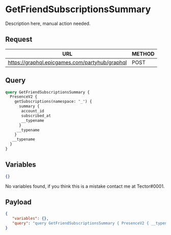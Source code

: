# GetFriendSubscriptionsSummary

Description here, manual action needed.

## Request
| URL | METHOD |
| - | - |
| https://graphql.epicgames.com/partyhub/graphql | POST |

## Query
```graphql
query GetFriendSubscriptionsSummary {
  PresenceV2 {
    getSubscriptions(namespace: "_") {
      summary {
       account_id
       subscribed_at
       __typename
      }
     __typename
    }
   __typename
  }
}
```

## Variables
```json
{}
```
No variables found, if you think this is a mistake contact me at Tector#0001.

## Payload
```json
{
   "variables": {},
   "query": "query GetFriendSubscriptionsSummary { PresenceV2 { __typename getSubscriptions(namespace: \"_\") { __typename summary { __typename subscribed_at account_id } } } }"
}
```